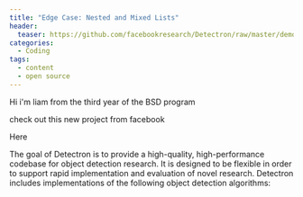 ```yaml
---
title: "Edge Case: Nested and Mixed Lists"
header:
  teaser: https://github.com/facebookresearch/Detectron/raw/master/demo/output/33823288584_1d21cf0a26_k_example_output.jpg"
categories:
  - Coding
tags:
  - content
  - open source
---
```


Hi i'm liam from the third year of the BSD program

check out this new project from facebook
<p>Here<a href"https://github.com/facebookresearch/Detectron"/></p>


The goal of Detectron is to provide a high-quality, high-performance codebase for object detection research. It is designed to be flexible in order to support rapid implementation and evaluation of novel research. Detectron includes implementations of the following object detection algorithms:
